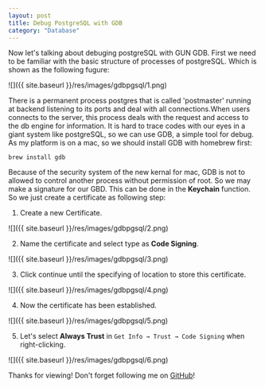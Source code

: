 ```yaml
---  
layout: post
title: Debug PostgreSQL with GDB
category: "Database"
---  
```


Now let's talking about debuging postgreSQL with GUN GDB.
First we need to be familiar with the basic structure of processes of postgreSQL. Which is shown as the following fugure:




![]({{ site.baseurl }}/res/images/gdbpgsql/1.png)

There is a permanent process postgres that is called 'postmaster' running at backend listening to its ports and deal with all connections.When users connects to the server, this process deals with the request and access to the db engine for information.
It is hard to trace codes with our eyes in a giant system like postgreSQL, so we can use GDB, a simple tool for debug. As my platform is on a mac, so we should install GDB with homebrew first:

	brew install gdb

Because of the security system of the new kernal for mac, GDB is not to allowed to control another process without permission of root. So we may make a signature for our GBD. This can be done in the **Keychain** function. So we just create a certificate as following step:

1. Create a new Certificate.

![]({{ site.baseurl }}/res/images/gdbpgsql/2.png)

2. Name the certificate and select type as **Code Signing**.

![]({{ site.baseurl }}/res/images/gdbpgsql/3.png)

3. Click continue until the specifying of location to store this certificate.

![]({{ site.baseurl }}/res/images/gdbpgsql/4.png)

4. Now the certificate has been established.

![]({{ site.baseurl }}/res/images/gdbpgsql/5.png)

5. Let's select **Always Trust** in `Get Info → Trust → Code Signing` when right-clicking.

![]({{ site.baseurl }}/res/images/gdbpgsql/6.png)

Thanks for viewing! Don't forget following me on <a href="https://github.com/Princever">GitHub</a>!